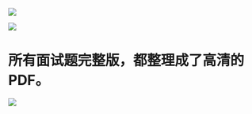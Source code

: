 ![](https://gitee.com/gsjqwyl/images/raw/master/uPic/8Zbn6y.jpg)


![](https://gitee.com/gsjqwyl/images/raw/master/uPic/6r0Hfk.jpg)

#  所有面试题完整版，都整理成了高清的PDF。

![](https://gitee.com/gsjqwyl/images/raw/master/uPic/HMS3p4.jpg)
